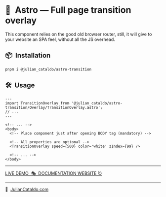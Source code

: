 # 🚀  Astro — Full page transition overlay

This component relies on the good old browser router, still, it will give to
your website an SPA feel, without all the JS overhead.

<!-- ## Demo

https://user-images.githubusercontent.com/603498/174424456-edce69a7-adef-4e59-b2d8-cfc22414b8a4.mp4 -->

## 📦  Installation

```sh
pnpm i @julian_cataldo/astro-transition
```

## 🛠  Usage

```astro
---
import TransitionOverlay from '@julian_cataldo/astro-transition/Overlay/TransitionOverlay.astro';
// ...
---
```

```astro
<!-- ... -->
<body>
  <!-- Place component just after opening BODY tag (mandatory) -->

  <!-- All properties are optional -->
  <TransitionOverlay speed={500} color='white' zIndex={99} />

  <!-- ... -->
</body>
```

<div class="git-footer">

---

[LIVE DEMO  🎭  DOCUMENTATION WEBSITE ⎋](https://code.juliancataldo.com/)

---

🔗  [JulianCataldo.com](https://www.juliancataldo.com/)

</div>
